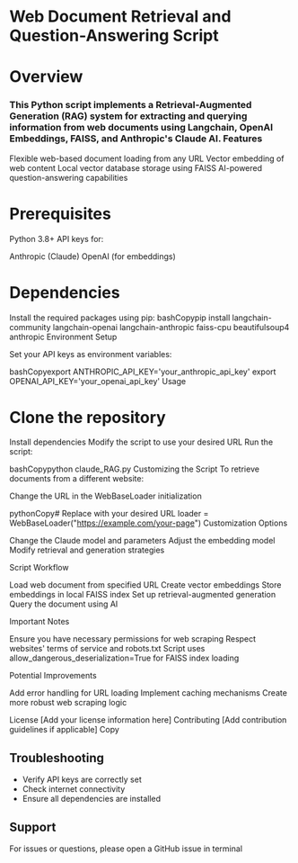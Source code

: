 <h1>Web Document Retrieval and Question-Answering Script</h1>
<h1>Overview</h1>
<h3>This Python script implements a Retrieval-Augmented Generation (RAG) system for extracting and querying information from web documents using Langchain, OpenAI Embeddings, FAISS, and Anthropic's Claude AI.
Features</h3>

Flexible web-based document loading from any URL
Vector embedding of web content
Local vector database storage using FAISS
AI-powered question-answering capabilities

<h1>Prerequisites</h1>

Python 3.8+
API keys for:

Anthropic (Claude)
OpenAI (for embeddings)



<h1>Dependencies</h1>
Install the required packages using pip:
bashCopypip install langchain-community langchain-openai langchain-anthropic faiss-cpu beautifulsoup4 anthropic
Environment Setup

Set your API keys as environment variables:

bashCopyexport ANTHROPIC_API_KEY='your_anthropic_api_key'
export OPENAI_API_KEY='your_openai_api_key'
Usage

<h1>Clone the repository</h1>
Install dependencies
Modify the script to use your desired URL
Run the script:

bashCopypython claude_RAG.py
Customizing the Script
To retrieve documents from a different website:

Change the URL in the WebBaseLoader initialization

pythonCopy# Replace with your desired URL
loader = WebBaseLoader("https://example.com/your-page")
Customization Options

Change the Claude model and parameters
Adjust the embedding model
Modify retrieval and generation strategies

Script Workflow

Load web document from specified URL
Create vector embeddings
Store embeddings in local FAISS index
Set up retrieval-augmented generation
Query the document using AI

Important Notes

Ensure you have necessary permissions for web scraping
Respect websites' terms of service and robots.txt
Script uses allow_dangerous_deserialization=True for FAISS index loading

Potential Improvements

Add error handling for URL loading
Implement caching mechanisms
Create more robust web scraping logic

License
[Add your license information here]
Contributing
[Add contribution guidelines if applicable]
Copy
## Troubleshooting
- Verify API keys are correctly set
- Check internet connectivity
- Ensure all dependencies are installed

## Support
For issues or questions, please open a GitHub issue in terminal
